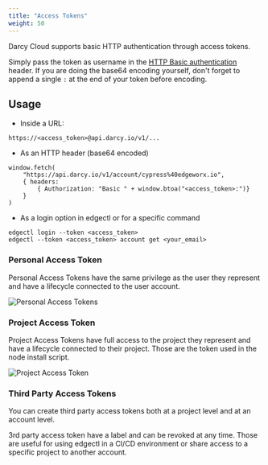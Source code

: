 ```yaml
---
title: "Access Tokens"
weight: 50
---
```

Darcy Cloud supports basic HTTP authentication through access tokens.

Simply pass the token as username in
the [HTTP Basic authentication](https://en.wikipedia.org/wiki/Basic\_access\_authentication) header.
If you are doing the base64 encoding yourself, don't forget to append a single `:` at the end of
your token before encoding.

## Usage

* Inside a URL:

```text
https://<access_token>@api.darcy.io/v1/...
```

* As an HTTP header (base64 encoded)

```text
window.fetch(
    "https://api.darcy.io/v1/account/cypress%40edgeworx.io",
    { headers:
        { Authorization: "Basic " + window.btoa("<access_token>:")}
    }
)
```

* As a login option in edgectl or for a specific command

```shell
edgectl login --token <access_token>
edgectl --token <access_token> account get <your_email>
```

### Personal Access Token

Personal Access Tokens have the same privilege as the user they represent and have a lifecycle
connected to the user account.

![Personal Access Tokens](</images/image (23).png>)

### Project Access Token

Project Access Tokens have full access to the project they represent and have a lifecycle connected
to their project. Those are the token used in the node install script.

![Project Access Token](</images/image (29).png>)

### Third Party Access Tokens

You can create third party access tokens both at a project level and at an account level.

3rd party access token have a label and can be revoked at any time. Those are useful for using
edgectl in a CI/CD environment or share access to a specific project to another account.
